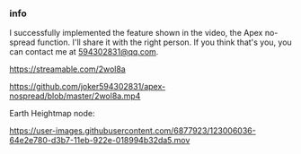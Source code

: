 ### info

I successfully implemented the feature shown in the video, the Apex no-spread function. I'll share it with the right person. If you think that's you, you can contact me at 594302831@qq.com.



https://streamable.com/2wol8a

https://github.com/joker594302831/apex-nospread/blob/master/2wol8a.mp4


Earth Heightmap node:

https://user-images.githubusercontent.com/6877923/123006036-64e2e780-d3b7-11eb-922e-018994b32da5.mov
